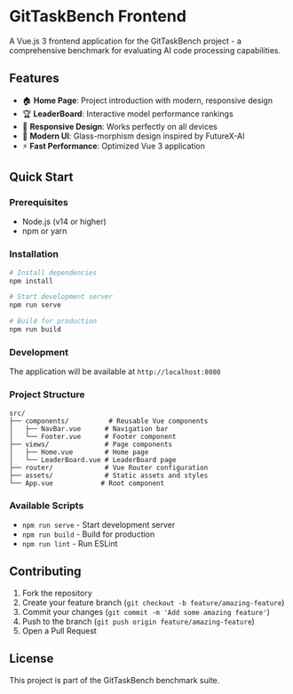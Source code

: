 # GitTaskBench Frontend

A Vue.js 3 frontend application for the GitTaskBench project - a comprehensive benchmark for evaluating AI code processing capabilities.

## Features

- 🏠 **Home Page**: Project introduction with modern, responsive design
- 🏆 **LeaderBoard**: Interactive model performance rankings
- 📱 **Responsive Design**: Works perfectly on all devices
- 🎨 **Modern UI**: Glass-morphism design inspired by FutureX-AI
- ⚡ **Fast Performance**: Optimized Vue 3 application

## Quick Start

### Prerequisites

- Node.js (v14 or higher)
- npm or yarn

### Installation

```bash
# Install dependencies
npm install

# Start development server
npm run serve

# Build for production
npm run build
```

### Development

The application will be available at `http://localhost:8080`

### Project Structure

```
src/
├── components/          # Reusable Vue components
│   ├── NavBar.vue      # Navigation bar
│   └── Footer.vue      # Footer component
├── views/              # Page components
│   ├── Home.vue        # Home page
│   └── LeaderBoard.vue # LeaderBoard page
├── router/             # Vue Router configuration
├── assets/             # Static assets and styles
└── App.vue            # Root component
```

### Available Scripts

- `npm run serve` - Start development server
- `npm run build` - Build for production
- `npm run lint` - Run ESLint

## Contributing

1. Fork the repository
2. Create your feature branch (`git checkout -b feature/amazing-feature`)
3. Commit your changes (`git commit -m 'Add some amazing feature'`)
4. Push to the branch (`git push origin feature/amazing-feature`)
5. Open a Pull Request

## License

This project is part of the GitTaskBench benchmark suite.
